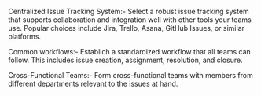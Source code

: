 Centralized Issue Tracking System:-
Select a robust issue tracking system that supports collaboration and integration well with other tools your teams use.
Popular choices include Jira, Trello, Asana, GitHub Issues, or similar platforms.

Common workflows:-
Establich a standardized workflow that all teams can follow. This includes issue creation, assignment, resolution, and closure.

Cross-Functional Teams:-
Form cross-functional teams with members from different departments relevant to the issues at hand.
